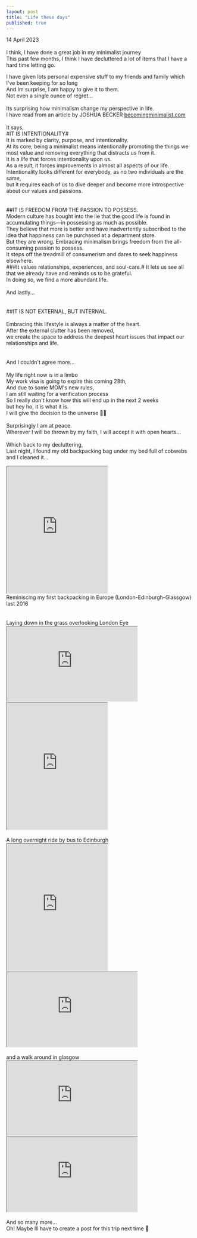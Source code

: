 ```yaml
---
layout: post
title: "Life these days"
published: true
---
```

14 April 2023
<br>
<br>
I think, I have done a great job in my minimalist journey
<br>
This past few months, I think I have decluttered a lot of items that I have a hard time letting go.
<br>
<!--more-->
I have given lots personal expensive stuff to my friends and family which I've been keeping for so long
<br>
And Im surprise, I am happy to give it to them.
<br> 
Not even a single ounce of regret...
<br>
<br>
Its surprising how minimalism change my perspective in life.
<br>
I have read from an article by JOSHUA BECKER [becomingminimalist.com](https://www.becomingminimalist.com/what-is-minimalism/)
<br>
<br>
It says, 
<br>
#IT IS INTENTIONALITY#
<br>
It is marked by clarity, purpose, and intentionality. 
<br>
At its core, being a minimalist means intentionally promoting the things we most value and removing everything that distracts us from it.
<br>
It is a life that forces intentionality upon us. 
<br>
As a result, it forces improvements in almost all aspects of our life.
<br>
Intentionality looks different for everybody, as no two individuals are the same, 
<br>
but it requires each of us to dive deeper and become more introspective about our values and passions.
<br>
<br>
<br>
##IT IS FREEDOM FROM THE PASSION TO POSSESS.
<br>
Modern culture has bought into the lie that the good life is found in accumulating things—in possessing as much as possible.
<br>
They believe that more is better and have inadvertently subscribed to the idea that happiness can be purchased at a department store.
<br>
But they are wrong. Embracing minimalism brings freedom from the all-consuming passion to possess. 
<br>
It steps off the treadmill of consumerism and dares to seek happiness elsewhere. 
<br>
###It values relationships, experiences, and soul-care.# It lets us see all that we already have and reminds us to be grateful.
<br>
In doing so, we find a more abundant life.
<br>
<br>
And lastly...
<br>
<br>
<br>
##IT IS NOT EXTERNAL, BUT INTERNAL.
<br>
<br>
Embracing this lifestyle is always a matter of the heart.
<br>
After the external clutter has been removed, 
<br>
we create the space to address the deepest heart issues that impact our relationships and life.
<br>
<br>
<br>
And I couldn't agree more...
<br>
<br>
My life right now is in a limbo
<br>
My work visa is going to expire this coming 28th,
<br>
And due to some MOM's new rules, 
<br>
I am still waiting for a verification process
<br>
So I really don't know how this will end up in the next 2 weeks
<br>
but hey ho, it is what it is.
<br>
I will give the decision to the universe 🙏🏼
<br>
<br>
Surprisingly I am at peace.
<br>
Wherever I will be thrown by my faith, I will accept it with open hearts...
<br>
<br>
Which back to my decluttering,
<br>
Last night, I found my old backpacking bag under my bed full of cobwebs
<br>
and I cleaned it...
<br>
<iframe src="https://drive.google.com/file/d/1bSTfgd1A2w8mxVlk89awWiuWwoRQHqI4/preview" width="270" height="340" allow="autoplay"></iframe>
<br>
Reminiscing my first backpacking in Europe (London-Edinburgh-Glassgow) last 2016
<br>
<br>
<br>
Laying down in the grass overlooking London Eye
<iframe src="https://drive.google.com/file/d/1OjLEj59AYLn3OfWEHTEaiymhHtqcNtCa/preview" width="350" height="200" allow="autoplay"></iframe>
<br>
<iframe src="https://drive.google.com/file/d/11v9UG7i4hUPOBIPCNFuQlRsQx76RdbqN/preview" width="270" height="340" allow="autoplay"></iframe>
<br>
<br>
A long overnight ride by bus to Edinburgh
<br>
<iframe src="https://drive.google.com/file/d/1dVIhGjzMIfQQRI0pVRY2aKFgjkj2UpP-/preview" width="270" height="340" allow="autoplay"></iframe>
<br>
<iframe src="https://drive.google.com/file/d/1eqQd9Zoj7MvMkBZ-ePDVHpXC4mCCIs5a/preview" width="350" height="200" allow="autoplay"></iframe>
<br>
<br>
and a walk around in glasgow
<br>
<iframe src="https://drive.google.com/file/d/1gHSCI97cw32DY3Qmus2EVcHwHla97hQJ/preview" width="350" height="200" allow="autoplay"></iframe>
<iframe src="https://drive.google.com/file/d/1BJUADc7sUypYjmOTxeXNg70VVhISVyjN/preview" width="350" height="200" allow="autoplay"></iframe>
<br>
<br>
And so many more...
<br>
Oh! Maybe Ill have to create a post for this trip next time  🤔


